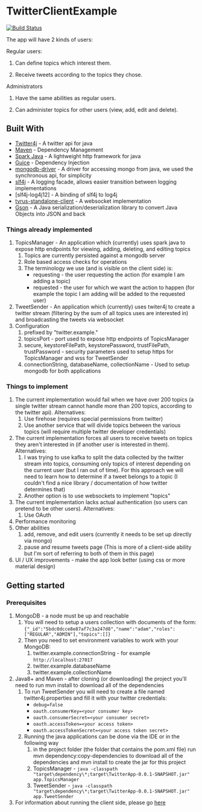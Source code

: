 # TwitterClientExample

[![Build Status](https://travis-ci.com/royshahaf/TwitterClientExample.svg?branch=master)](https://travis-ci.com/royshahaf/TwitterClientExample)

The app will have 2 kinds of users:

Regular users:

1. Can define topics which interest them.

2. Receive tweets according to the topics they chose.

Administrators

1. Have the same abilities as regular users.

2. Can administer topics for other users (view, add, edit and delete).

## Built With

* [Twitter4j](http://twitter4j.org/en/) - A twitter api for java
* [Maven](https://maven.apache.org/) - Dependency Management
* [Spark Java](http://sparkjava.com/) - A lightweight http framework for java
* [Guice](https://github.com/google/guice) - Dependency Injection
* [mongodb-driver](https://mongodb.github.io/mongo-java-driver/) - A driver for accessing mongo from java, we used the synchronous api, for simplicity
* [slf4j](https://www.slf4j.org/) - A logging facade, allows easier transition between logging implementations
* [slf4j-log4j12] - A binding of slf4j to log4j
* [tyrus-standalone-client](https://tyrus-project.github.io/dependencies.html) - A websocket implementation
* [Gson](https://github.com/google/gson) - A Java serialization/deserialization library to convert Java Objects into JSON and back

### Things already implemented
1. TopicsManager - An application which (currently) uses spark java to expose http endpoints for viewing, adding, deleting, and editing topics
    1. Topics are currently persisted against a mongodb server
    2. Role based access checks for operations
    3. The terminology we use (and is visible on the client side) is: 
        * requesting - the user requesting the action (for example I am adding a topic)
        * requested - the user for which we want the action to happen (for example the topic I am adding will be added to the requested user)
2. TweetSender - An application which (currently) uses twiter4j to create a twitter stream (filtering by the sum of all topics uses are interested in) and broadcasting the tweets via websocket
3. Configuration
    1. prefixed by "twitter.example."
    2. topicsPort - port used to expose http endpoints of TopicsManager
    3. secure, keystoreFilePath, keystorePassword, trustFilePath, trustPassword - security parameters used to setup https for TopicsManager and wss for TweetSender
    4. connectionString, databaseName, collectionName - Used to setup mongodb for both applications

### Things to implement
1. The current implementation would fail when we have over 200 topics (a single twitter stream cannot handle more than 200 topics, according to the twitter api). Alternatives:
    1. Use firehose (requires special permissions from twitter)
    2. Use another service that will divide topics between the various topics (will require multiple twitter developer credentials)
2. The current implementation forces all users to receive tweets on topics they aren't interested in (if another user is interested in them). Alternatives:
    1. I was trying to use kafka to split the data collected by the twitter stream into topics, consuming only topics of interest depending on the current user (but I ran out of time). For this approach we will need to learn how to determine if a tweet belongs to a topic (I couldn't find a nice library / documentation of how twitter determines that)
    2. Another option is to use websockets to implement "topics"
3. The current implementation lacks actual authentication (so users can pretend to be other users). Alternatives:
    1. Use OAuth
4. Performance monitoring
5. Other abilities
    1. add, remove, and edit users (currently it needs to be set up directly via mongo)
    2. pause and resume tweets page (This is more of a client-side ability but I'm sort of referring to both of them in this page)
6. UI / UX improvements - make the app look better (using css or more material design)

## Getting started

### Prerequisites
1. MongoDB - a node must be up and reachable
    1. You will need to setup a users collection with documents of the form:``{"_id":"5bdc0dcce8e87af7c3a247d8","name":"adam","roles":["REGULAR","ADMIN"],"topics":[]}``
    2. Then you need to set environment variables to work with your MongoDB:
        1. twitter.example.connectionString - for example ``http://localhost:27017``
        2. twitter.example.databaseName
        3. twitter.example.collectionName
2. Java8+ and Maven - after cloning (or downloading) the project you'll need to run mvn install to download all of the dependencies
    1. To run TweetSender you will need to create a file named twitter4j.properties and fill it with your twitter credentials: 
        * ``debug=false``
        * ``oauth.consumerKey=<your consumer key>``
        * ``oauth.consumerSecret=<your consumer secret>``
        * ``oauth.accessToken=<your access token>``
        * ``oauth.accessTokenSecret=<your access token secret>``
    2. Running the java applications can be done via the IDE or in the following way
        1. in the project folder (the folder that contains the pom.xml file) run mvn dependency:copy-dependencies to download all of the dependencies and mvn install to create the jar for this project
        2. TopicsManager - ``java -classpath "target\dependency\*;target\TwitterApp-0.0.1-SNAPSHOT.jar" app.TopicsManager``
        3. TweetSender - ``java -classpath "target\dependency\*;target\TwitterApp-0.0.1-SNAPSHOT.jar" app.TweetSender``
3. For information about running the client side, please go [here](https://github.com/royshahaf/TwitterClientExample/tree/master/my-app)